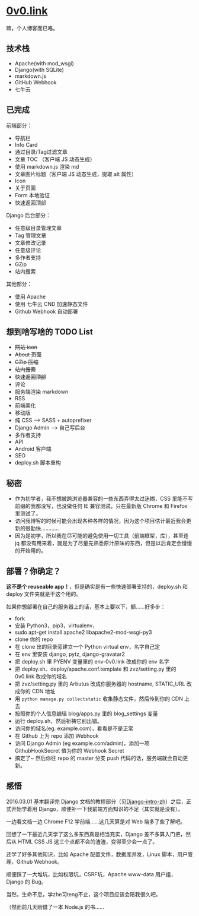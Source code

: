 # [0v0.link](http://0v0.link)

嘛，个人博客而已咯。

## 技术栈

- Apache(with mod_wsgi)
- Django(with SQLite)
- markdown.js
- GitHub Webhook
- 七牛云

## 已完成

前端部分：

- 导航栏
- Info Card
- 通过目录/Tag过滤文章
- 文章 TOC （客户端 JS 动态生成）
- 使用 markdown.js 渲染 md
- 文章图片标题（客户端 JS 动态生成，提取 alt 属性）
- Icon
- 关于页面
- Form 本地验证
- 快速返回顶部

Django 后台部分：

- 任意级目录管理文章
- Tag 管理文章
- 文章修改记录
- 任意级评论
- 多作者支持
- GZip
- 站内搜索

其他部分：

- 使用 Apache
- 使用 七牛云 CND 加速静态文件
- Github Webhook 自动部署

## 想到啥写啥的 TODO List

- ~~网站 icon~~
- ~~About 页面~~
- ~~GZip 压缩~~
- ~~站内搜索~~
- ~~快速返回顶部~~
- 评论
- 服务端渲染 markdown
- RSS
- 前端美化
- 移动版
- 纯 CSS --> SASS + autoprefixer
- Django Admin --> 自己写后台
- 多作者支持
- API
- Android 客户端
- SEO
- deploy.sh 脚本重构

## 秘密

- 作为初学者，我不想被跨浏览器兼容的一些东西弄得太过迷糊，CSS 里能不写前缀的我都没写，也没做任何 IE 兼容测试，只在最新版 Chrome 和 Firefox 里测试了。
- 访问我博客的时候可能会出现各种各样的情况，因为这个项目估计最近我会更新的很勤快…………
- 因为是初学，所以我在尽可能的避免使用一切工具（前端框架，库），甚至连 jq 都没有用来着，就是为了尽量先熟悉原汁原味的东西，但是以后肯定会慢慢的开始用的。

## 部署？你确定？

**这不是个 reuseable app！**，但是确实是有一些快速部署支持的，deploy.sh 和 deploy 文件夹就是干这个用的。

如果你想部署在自己的服务器上的话，基本上要以下，额……好多步：

- fork
- 安装 Python3，pip3，virtualenv，
- sudo apt-get install apache2 libapache2-mod-wsgi-py3
- clone 你的 repo
- 在 clone 出的目录旁建立一个 Python virtual env，名字自己定
- 在 env 里安装 django, pytz, django-gravatar2
- 把 deploy.sh 里 PYENV 变量里的 env-0v0.link 改成你的 env 名字
- 把 deploy.sh、deploy/apache.conf.template 和 zvz/setting.py 里的 0v0.link 改成你的域名
- 把 zvz/setting.py 里的 Arbutus 改成你服务器的 hostname, STATIC_URL 改成你的 CDN 地址
- 用 `python manage.py collectstatic` 收集静态文件，然后传到你的 CDN 上去
- 按照你的个人信息编辑 blog/apps.py 里的 blog_settings 变量
- 运行 deploy.sh，然后祈祷它别出错。
- 访问你的域名(eg. example.com)，看看是不是正常
- 在 Github 上为 repo 添加 Webhook
- 访问 Django Admin (eg example.com/admin)，添加一项 GithubHookSecret 值为你的 Webhook Secret
- 搞定了~ 然后你往 repo 的 master 分支 push 代码的话，服务端就会自动更新。


## 感悟

2016.03.01 基本翻译完 Django 文档的教程部分（见[Django-intro-zh](https://github.com/7sDream/django-intro-zh)）之后，正式开始学着用 Django，顺便补一下我前端方面知识的不足（其实就是没有）。

一边看文档一边 Chrome F12 学前端……这几天算是对 Web 端多了些了解吧。

回想了一下最近几天学了这么多东西真是相当充实，Django 差不多算入门把，然后从 HTML CSS JS 这三个点都不会的渣渣，变得至少会一点了。

还学了好多其他知识，比如 Apache 配置文件，数据库并发，Linux 脚本，用户管理，Github Webhook。

顺便踩了一大堆坑，比如权限坑，CSRF坑，Apache www-data 用户组，Django 的 Bug。

当然，生命不息，学zhe习teng不止，这个项目应该会陪我很久吧。

（然而前几天刚借了一本 Node.js 的书……
